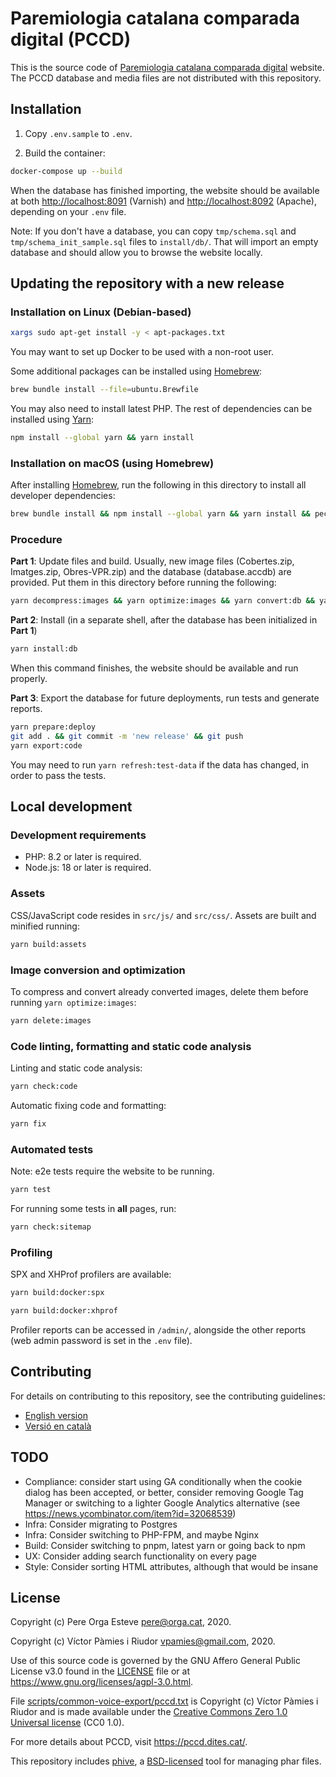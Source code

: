 # Paremiologia catalana comparada digital (PCCD)

This is the source code of [Paremiologia catalana comparada digital](https://pccd.dites.cat/) website. The PCCD database
and media files are not distributed with this repository.

## Installation

1. Copy `.env.sample` to `.env`.

2. Build the container:

```bash
docker-compose up --build
```

When the database has finished importing, the website should be available at both <http://localhost:8091> (Varnish) and
<http://localhost:8092> (Apache), depending on your `.env` file.

Note: If you don't have a database, you can copy `tmp/schema.sql` and `tmp/schema_init_sample.sql` files to
`install/db/`. That will import an empty database and should allow you to browse the website locally.

## Updating the repository with a new release

### Installation on Linux (Debian-based)

```bash
xargs sudo apt-get install -y < apt-packages.txt
```

You may want to set up Docker to be used with a non-root user.

Some additional packages can be installed using [Homebrew](https://brew.sh/):

```bash
brew bundle install --file=ubuntu.Brewfile
```

You may also need to install latest PHP. The rest of dependencies can be installed using [Yarn](https://yarnpkg.com/):

```bash
npm install --global yarn && yarn install
```

### Installation on macOS (using Homebrew)

After installing [Homebrew](https://brew.sh/), run the following in this directory to install all developer
dependencies:

```bash
brew bundle install && npm install --global yarn && yarn install && pecl install imagick
```

### Procedure

**Part 1**: Update files and build. Usually, new image files (Cobertes.zip, Imatges.zip, Obres-VPR.zip) and the database
(database.accdb) are provided. Put them in this directory before running the following:

```bash
yarn decompress:images && yarn optimize:images && yarn convert:db && yarn build:docker
```

**Part 2**: Install (in a separate shell, after the database has been initialized in **Part 1**)

```bash
yarn install:db
```

When this command finishes, the website should be available and run properly.

**Part 3**: Export the database for future deployments, run tests and generate reports.

```bash
yarn prepare:deploy
git add . && git commit -m 'new release' && git push
yarn export:code
```

You may need to run `yarn refresh:test-data` if the data has changed, in order to pass the tests.

## Local development

### Development requirements

- PHP: 8.2 or later is required.
- Node.js: 18 or later is required.

### Assets

CSS/JavaScript code resides in `src/js/` and `src/css/`. Assets are built and minified running:

```bash
yarn build:assets
```

### Image conversion and optimization

To compress and convert already converted images, delete them before running `yarn optimize:images`:

```bash
yarn delete:images
```

### Code linting, formatting and static code analysis

Linting and static code analysis:

```bash
yarn check:code
```

Automatic fixing code and formatting:

```bash
yarn fix
```

### Automated tests

Note: e2e tests require the website to be running.

```bash
yarn test
```

For running some tests in **all** pages, run:

```bash
yarn check:sitemap
```

### Profiling

SPX and XHProf profilers are available:

```bash
yarn build:docker:spx
```

```bash
yarn build:docker:xhprof
```

Profiler reports can be accessed in `/admin/`, alongside the other reports (web admin password is set in the `.env`
file).

## Contributing

For details on contributing to this repository, see the contributing guidelines:

- [English version](CONTRIBUTING.md)
- [Versió en català](CONTRIBUTING_ca.md)

## TODO

- Compliance: consider start using GA conditionally when the cookie dialog has been accepted, or better, consider
  removing Google Tag Manager or switching to a lighter Google Analytics alternative (see
  <https://news.ycombinator.com/item?id=32068539>)
- Infra: Consider migrating to Postgres
- Infra: Consider switching to PHP-FPM, and maybe Nginx
- Build: Consider switching to pnpm, latest yarn or going back to npm
- UX: Consider adding search functionality on every page
- Style: Consider sorting HTML attributes, although that would be insane

## License

Copyright (c) Pere Orga Esteve <pere@orga.cat>, 2020.

Copyright (c) Víctor Pàmies i Riudor <vpamies@gmail.com>, 2020.

Use of this source code is governed by the GNU Affero General Public License v3.0 found in the [LICENSE](LICENSE) file
or at <https://www.gnu.org/licenses/agpl-3.0.html>.

File [scripts/common-voice-export/pccd.txt](scripts/common-voice-export/pccd.txt)
is Copyright (c) Víctor Pàmies i Riudor and is made available under the
[Creative Commons Zero 1.0 Universal license](https://creativecommons.org/publicdomain/zero/1.0/) (CC0 1.0).

For more details about PCCD, visit <https://pccd.dites.cat/>.

This repository includes [phive](https://phar.io/), a [BSD-licensed](tools/LICENSE.txt) tool for managing phar files.
